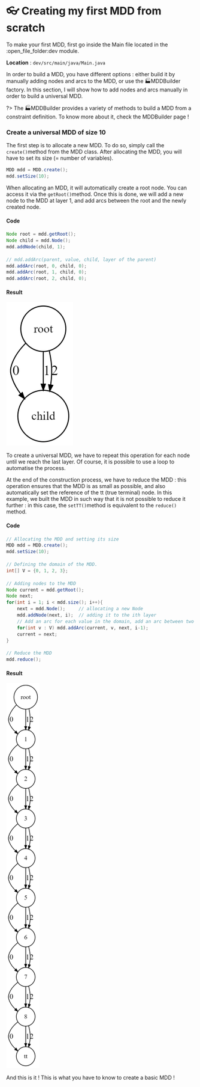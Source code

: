 # 👓 Creating my first MDD from scratch

To make your first MDD, first go inside the Main file located in the :open\_file\_folder:dev module.

**Location** : `dev/src/main/java/Main.java`

In order to build a MDD, you have different options : either build it by manually adding nodes and arcs to the MDD, or use the :factory:MDDBuilder factory. In this section, I will show how to add nodes and arcs manually in order to build a universal MDD.

?> The :factory:MDDBuilder provides a variety of methods to build a MDD from a constraint definition. To know more about it, check the MDDBuilder page !


### Create a universal MDD of size 10

The first step is to allocate a new MDD. To do so, simply call the `create()`method from the MDD class. After allocating the MDD, you will have to set its size (= number of variables).

```java
MDD mdd = MDD.create();
mdd.setSize(10);
```

When allocating an MDD, it will automatically create a root node. You can access it via the `getRoot()`method. Once this is done, we will add a new node to the MDD at layer 1, and add arcs between the root and the newly created node.

<!-- tabs:start -->

#### **Code**

```java
Node root = mdd.getRoot();
Node child = mdd.Node();
mdd.addNode(child, 1);

// mdd.addArc(parent, value, child, layer of the parent)
mdd.addArc(root, 0, child, 0);
mdd.addArc(root, 1, child, 0);
mdd.addArc(root, 2, child, 0);
```

#### **Result**

![The state of the MDD after the execution of the code](./images/step1.png)

<!-- tabs:end -->

To create a universal MDD, we have to repeat this operation for each node until we reach the last layer. Of course, it is possible to use a loop to automatise the process.

At the end of the construction process, we have to reduce the MDD : this operation ensures that the MDD is as small as possible, and also automatically set the reference of the tt (true terminal) node. In this example, we built the MDD in such way that it is not possible to reduce it further : in this case, the `setTT()`method is equivalent to the `reduce()` method.

<!-- tabs:start -->

#### **Code**

```java
// Allocating the MDD and setting its size
MDD mdd = MDD.create();
mdd.setSize(10);

// Defining the domain of the MDD.
int[] V = {0, 1, 2, 3};

// Adding nodes to the MDD
Node current = mdd.getRoot();
Node next;
for(int i = 1; i < mdd.size(); i++){
    next = mdd.Node();     // allocating a new Node
    mdd.addNode(next, i);  // adding it to the ith layer
    // Add an arc for each value in the domain, add an arc between two nodes current and next
    for(int v : V) mdd.addArc(current, v, next, i-1);
    current = next;
}

// Reduce the MDD
mdd.reduce();
```

#### **Result**

![The state of the MDD after the execution of the code](./images/step2.png)

<!-- tabs:end -->

And this is it ! This is what you have to know to create a basic MDD !
